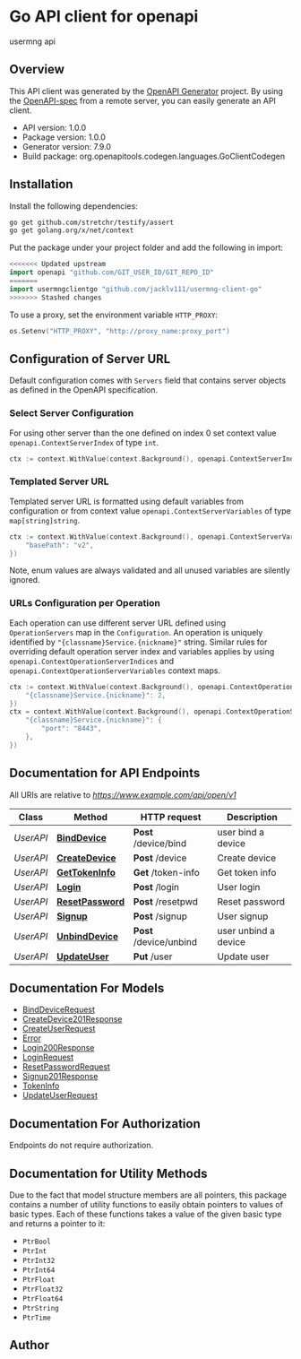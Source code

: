 # Go API client for openapi

usermng api

## Overview
This API client was generated by the [OpenAPI Generator](https://openapi-generator.tech) project.  By using the [OpenAPI-spec](https://www.openapis.org/) from a remote server, you can easily generate an API client.

- API version: 1.0.0
- Package version: 1.0.0
- Generator version: 7.9.0
- Build package: org.openapitools.codegen.languages.GoClientCodegen

## Installation

Install the following dependencies:

```sh
go get github.com/stretchr/testify/assert
go get golang.org/x/net/context
```

Put the package under your project folder and add the following in import:

```go
<<<<<<< Updated upstream
import openapi "github.com/GIT_USER_ID/GIT_REPO_ID"
=======
import usermngclientgo "github.com/jacklv111/usermng-client-go"
>>>>>>> Stashed changes
```

To use a proxy, set the environment variable `HTTP_PROXY`:

```go
os.Setenv("HTTP_PROXY", "http://proxy_name:proxy_port")
```

## Configuration of Server URL

Default configuration comes with `Servers` field that contains server objects as defined in the OpenAPI specification.

### Select Server Configuration

For using other server than the one defined on index 0 set context value `openapi.ContextServerIndex` of type `int`.

```go
ctx := context.WithValue(context.Background(), openapi.ContextServerIndex, 1)
```

### Templated Server URL

Templated server URL is formatted using default variables from configuration or from context value `openapi.ContextServerVariables` of type `map[string]string`.

```go
ctx := context.WithValue(context.Background(), openapi.ContextServerVariables, map[string]string{
	"basePath": "v2",
})
```

Note, enum values are always validated and all unused variables are silently ignored.

### URLs Configuration per Operation

Each operation can use different server URL defined using `OperationServers` map in the `Configuration`.
An operation is uniquely identified by `"{classname}Service.{nickname}"` string.
Similar rules for overriding default operation server index and variables applies by using `openapi.ContextOperationServerIndices` and `openapi.ContextOperationServerVariables` context maps.

```go
ctx := context.WithValue(context.Background(), openapi.ContextOperationServerIndices, map[string]int{
	"{classname}Service.{nickname}": 2,
})
ctx = context.WithValue(context.Background(), openapi.ContextOperationServerVariables, map[string]map[string]string{
	"{classname}Service.{nickname}": {
		"port": "8443",
	},
})
```

## Documentation for API Endpoints

All URIs are relative to *https://www.example.com/api/open/v1*

Class | Method | HTTP request | Description
------------ | ------------- | ------------- | -------------
*UserAPI* | [**BindDevice**](docs/UserAPI.md#binddevice) | **Post** /device/bind | user bind a device
*UserAPI* | [**CreateDevice**](docs/UserAPI.md#createdevice) | **Post** /device | Create device
*UserAPI* | [**GetTokenInfo**](docs/UserAPI.md#gettokeninfo) | **Get** /token-info | Get token info
*UserAPI* | [**Login**](docs/UserAPI.md#login) | **Post** /login | User login
*UserAPI* | [**ResetPassword**](docs/UserAPI.md#resetpassword) | **Post** /resetpwd | Reset password
*UserAPI* | [**Signup**](docs/UserAPI.md#signup) | **Post** /signup | User signup
*UserAPI* | [**UnbindDevice**](docs/UserAPI.md#unbinddevice) | **Post** /device/unbind | user unbind a device
*UserAPI* | [**UpdateUser**](docs/UserAPI.md#updateuser) | **Put** /user | Update user


## Documentation For Models

 - [BindDeviceRequest](docs/BindDeviceRequest.md)
 - [CreateDevice201Response](docs/CreateDevice201Response.md)
 - [CreateUserRequest](docs/CreateUserRequest.md)
 - [Error](docs/Error.md)
 - [Login200Response](docs/Login200Response.md)
 - [LoginRequest](docs/LoginRequest.md)
 - [ResetPasswordRequest](docs/ResetPasswordRequest.md)
 - [Signup201Response](docs/Signup201Response.md)
 - [TokenInfo](docs/TokenInfo.md)
 - [UpdateUserRequest](docs/UpdateUserRequest.md)


## Documentation For Authorization

Endpoints do not require authorization.


## Documentation for Utility Methods

Due to the fact that model structure members are all pointers, this package contains
a number of utility functions to easily obtain pointers to values of basic types.
Each of these functions takes a value of the given basic type and returns a pointer to it:

* `PtrBool`
* `PtrInt`
* `PtrInt32`
* `PtrInt64`
* `PtrFloat`
* `PtrFloat32`
* `PtrFloat64`
* `PtrString`
* `PtrTime`

## Author



